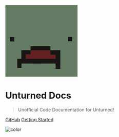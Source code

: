 ![logo](_media/logo.png ':no-zoom')

# Unturned Docs

> Unofficial Code Documentation for Unturned!

[GitHub](https://github.com/ChubbyQuokka/UnturnedDocs)
[Getting Started](guides/creating_a_module.md)

![color](#3c3c3c)